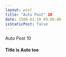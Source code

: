 ```yaml
---
layout: post
title: "Auto Post" 10
date: 1500-01-10 09:00:00
isStaticPost: false
---
```

Auto Post 10
#### Title is Auto too